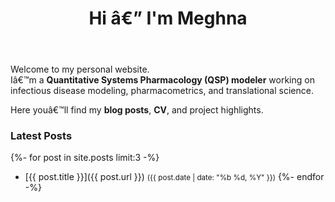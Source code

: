 ﻿---
layout: home
title: "Hi â€” I'm Meghna"
permalink: /
author_profile: true
---

Welcome to my personal website.  
Iâ€™m a **Quantitative Systems Pharmacology (QSP) modeler** working on infectious disease modeling, pharmacometrics, and translational science.  

Here youâ€™ll find my **blog posts**, **CV**, and project highlights.  

### Latest Posts
{%- for post in site.posts limit:3 -%}
- [{{ post.title }}]({{ post.url }}) <small>({{ post.date | date: "%b %d, %Y" }})</small>
{%- endfor -%}
